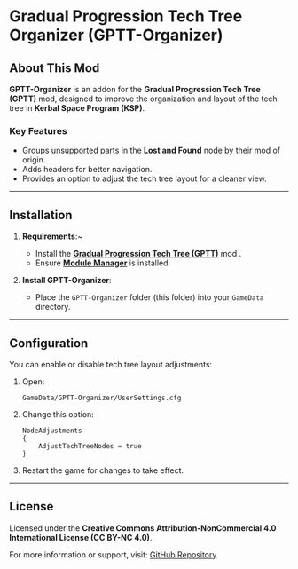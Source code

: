 # Gradual Progression Tech Tree Organizer (GPTT-Organizer)

## About This Mod

**GPTT-Organizer** is an addon for the **Gradual Progression Tech Tree (GPTT)** mod, designed to improve the organization and layout of the tech tree in **Kerbal Space Program (KSP)**.

### Key Features
- Groups unsupported parts in the **Lost and Found** node by their mod of origin.
- Adds headers for better navigation.
- Provides an option to adjust the tech tree layout for a cleaner view.

---

## Installation

1. **Requirements**:~
   - Install the **[Gradual Progression Tech Tree (GPTT)](https://github.com/Author/GPTT)** mod .
   - Ensure **[Module Manager](https://github.com/sarbian/ModuleManager)** is installed.

2. **Install GPTT-Organizer**:
   - Place the `GPTT-Organizer` folder (this folder) into your `GameData` directory.

---

## Configuration

You can enable or disable tech tree layout adjustments:

1. Open:
   ```
   GameData/GPTT-Organizer/UserSettings.cfg
   ```

2. Change this option:
   ```plaintext
   NodeAdjustments
   {
       AdjustTechTreeNodes = true
   }
   ```

3. Restart the game for changes to take effect.

---

## License

Licensed under the **Creative Commons Attribution-NonCommercial 4.0 International License (CC BY-NC 4.0)**.

For more information or support, visit:
[GitHub Repository](https://github.com/AlexSkylark/GPTT-Organizer)
